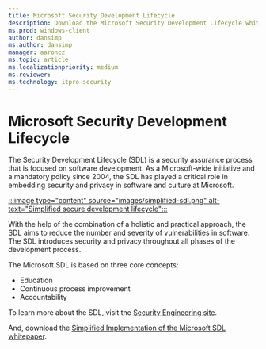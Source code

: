 ```yaml
---
title: Microsoft Security Development Lifecycle
description: Download the Microsoft Security Development Lifecycle white paper that covers a security assurance process focused on software development.
ms.prod: windows-client
author: dansimp
ms.author: dansimp
manager: aaroncz
ms.topic: article
ms.localizationpriority: medium
ms.reviewer: 
ms.technology: itpro-security
---
```


# Microsoft Security Development Lifecycle

The Security Development Lifecycle (SDL) is a security assurance process that is focused on software development. As a Microsoft-wide initiative and a mandatory policy since 2004, the SDL has played a critical role in embedding security and privacy in software and culture at Microsoft. 

[:::image type="content" source="images/simplified-sdl.png" alt-text="Simplified secure development lifecycle":::](https://www.microsoft.com/en-us/securityengineering/sdl)

With the help of the combination of a holistic and practical approach, the SDL aims to reduce the number and severity of vulnerabilities in software. The SDL introduces security and privacy throughout all phases of the development process. 

The Microsoft SDL is based on three core concepts:
- Education
- Continuous process improvement
- Accountability

To learn more about the SDL, visit the [Security Engineering site](https://www.microsoft.com/en-us/securityengineering/sdl).

And, download the [Simplified Implementation of the Microsoft SDL whitepaper](https://go.microsoft.com/?linkid=9708425).